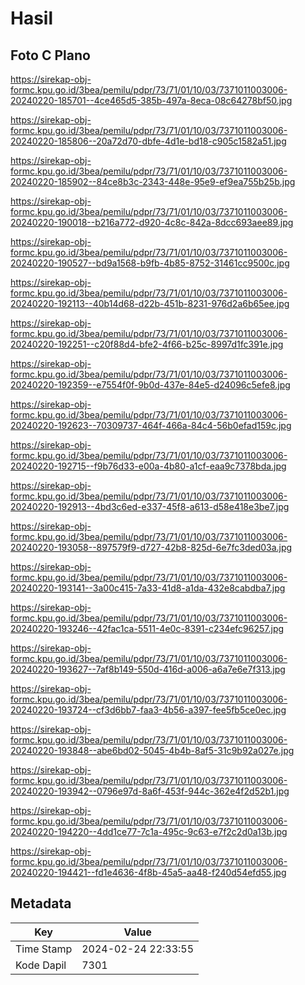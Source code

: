 # Hasil

## Foto C Plano

https://sirekap-obj-formc.kpu.go.id/3bea/pemilu/pdpr/73/71/01/10/03/7371011003006-20240220-185701--4ce465d5-385b-497a-8eca-08c64278bf50.jpg

https://sirekap-obj-formc.kpu.go.id/3bea/pemilu/pdpr/73/71/01/10/03/7371011003006-20240220-185806--20a72d70-dbfe-4d1e-bd18-c905c1582a51.jpg

https://sirekap-obj-formc.kpu.go.id/3bea/pemilu/pdpr/73/71/01/10/03/7371011003006-20240220-185902--84ce8b3c-2343-448e-95e9-ef9ea755b25b.jpg

https://sirekap-obj-formc.kpu.go.id/3bea/pemilu/pdpr/73/71/01/10/03/7371011003006-20240220-190018--b216a772-d920-4c8c-842a-8dcc693aee89.jpg

https://sirekap-obj-formc.kpu.go.id/3bea/pemilu/pdpr/73/71/01/10/03/7371011003006-20240220-190527--bd9a1568-b9fb-4b85-8752-31461cc9500c.jpg

https://sirekap-obj-formc.kpu.go.id/3bea/pemilu/pdpr/73/71/01/10/03/7371011003006-20240220-192113--40b14d68-d22b-451b-8231-976d2a6b65ee.jpg

https://sirekap-obj-formc.kpu.go.id/3bea/pemilu/pdpr/73/71/01/10/03/7371011003006-20240220-192251--c20f88d4-bfe2-4f66-b25c-8997d1fc391e.jpg

https://sirekap-obj-formc.kpu.go.id/3bea/pemilu/pdpr/73/71/01/10/03/7371011003006-20240220-192359--e7554f0f-9b0d-437e-84e5-d24096c5efe8.jpg

https://sirekap-obj-formc.kpu.go.id/3bea/pemilu/pdpr/73/71/01/10/03/7371011003006-20240220-192623--70309737-464f-466a-84c4-56b0efad159c.jpg

https://sirekap-obj-formc.kpu.go.id/3bea/pemilu/pdpr/73/71/01/10/03/7371011003006-20240220-192715--f9b76d33-e00a-4b80-a1cf-eaa9c7378bda.jpg

https://sirekap-obj-formc.kpu.go.id/3bea/pemilu/pdpr/73/71/01/10/03/7371011003006-20240220-192913--4bd3c6ed-e337-45f8-a613-d58e418e3be7.jpg

https://sirekap-obj-formc.kpu.go.id/3bea/pemilu/pdpr/73/71/01/10/03/7371011003006-20240220-193058--897579f9-d727-42b8-825d-6e7fc3ded03a.jpg

https://sirekap-obj-formc.kpu.go.id/3bea/pemilu/pdpr/73/71/01/10/03/7371011003006-20240220-193141--3a00c415-7a33-41d8-a1da-432e8cabdba7.jpg

https://sirekap-obj-formc.kpu.go.id/3bea/pemilu/pdpr/73/71/01/10/03/7371011003006-20240220-193246--42fac1ca-5511-4e0c-8391-c234efc96257.jpg

https://sirekap-obj-formc.kpu.go.id/3bea/pemilu/pdpr/73/71/01/10/03/7371011003006-20240220-193627--7af8b149-550d-416d-a006-a6a7e6e7f313.jpg

https://sirekap-obj-formc.kpu.go.id/3bea/pemilu/pdpr/73/71/01/10/03/7371011003006-20240220-193724--cf3d6bb7-faa3-4b56-a397-fee5fb5ce0ec.jpg

https://sirekap-obj-formc.kpu.go.id/3bea/pemilu/pdpr/73/71/01/10/03/7371011003006-20240220-193848--abe6bd02-5045-4b4b-8af5-31c9b92a027e.jpg

https://sirekap-obj-formc.kpu.go.id/3bea/pemilu/pdpr/73/71/01/10/03/7371011003006-20240220-193942--0796e97d-8a6f-453f-944c-362e4f2d52b1.jpg

https://sirekap-obj-formc.kpu.go.id/3bea/pemilu/pdpr/73/71/01/10/03/7371011003006-20240220-194220--4dd1ce77-7c1a-495c-9c63-e7f2c2d0a13b.jpg

https://sirekap-obj-formc.kpu.go.id/3bea/pemilu/pdpr/73/71/01/10/03/7371011003006-20240220-194421--fd1e4636-4f8b-45a5-aa48-f240d54efd55.jpg


## Metadata

| Key        | Value               |
| ---------- | ------------------- |
| Time Stamp | 2024-02-24 22:33:55 |
| Kode Dapil | 7301                |



